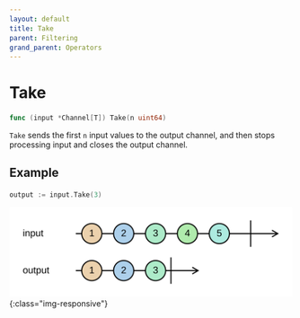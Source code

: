 ```yaml
---
layout: default
title: Take
parent: Filtering
grand_parent: Operators
---
```


<h1>Take</h1>

```go
func (input *Channel[T]) Take(n uint64)
```

`Take` sends the first `n` input values to the output channel, and then stops processing input and closes the output channel.

<h2>Example</h2>

```go
output := input.Take(3)
```
![](../../../assets/images/diagrams/filtering/take.svg){:class="img-responsive"}